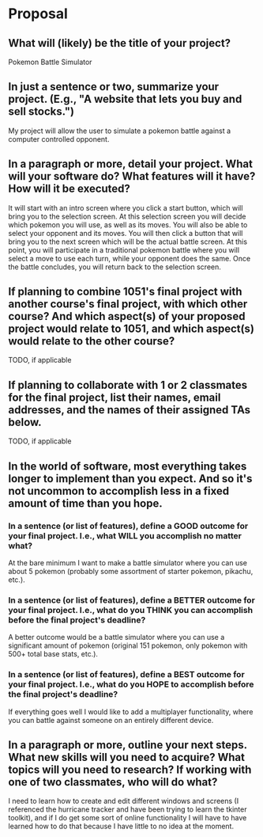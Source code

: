# Proposal

## What will (likely) be the title of your project?

Pokemon Battle Simulator

## In just a sentence or two, summarize your project. (E.g., "A website that lets you buy and sell stocks.")

My project will allow the user to simulate a pokemon battle against a computer controlled opponent.

## In a paragraph or more, detail your project. What will your software do? What features will it have? How will it be executed?

It will start with an intro screen where you click a start button, which will bring you to the selection screen. At this selection screen you will decide which pokemon you will use, as well as its moves. You will also be able to select your opponent and its moves. You will then click a button that will bring you to the next screen which will be the actual battle screen. At this point, you will participate in a traditional pokemon battle where you will select a move to use each turn, while your opponent does the same. Once the battle concludes, you will return back to the selection screen.

## If planning to combine 1051's final project with another course's final project, with which other course? And which aspect(s) of your proposed project would relate to 1051, and which aspect(s) would relate to the other course?

TODO, if applicable

## If planning to collaborate with 1 or 2 classmates for the final project, list their names, email addresses, and the names of their assigned TAs below.

TODO, if applicable

## In the world of software, most everything takes longer to implement than you expect. And so it's not uncommon to accomplish less in a fixed amount of time than you hope.

### In a sentence (or list of features), define a GOOD outcome for your final project. I.e., what WILL you accomplish no matter what?

At the bare minimum I want to make a battle simulator where you can use about 5 pokemon (probably some assortment of starter pokemon, pikachu, etc.).

### In a sentence (or list of features), define a BETTER outcome for your final project. I.e., what do you THINK you can accomplish before the final project's deadline?

A better outcome would be a battle simulator where you can use a significant amount of pokemon (original 151 pokemon, only pokemon with 500+ total base stats, etc.).

### In a sentence (or list of features), define a BEST outcome for your final project. I.e., what do you HOPE to accomplish before the final project's deadline?

If everything goes well I would like to add a multiplayer functionality, where you can battle against someone on an entirely different device.

## In a paragraph or more, outline your next steps. What new skills will you need to acquire? What topics will you need to research? If working with one of two classmates, who will do what?

I need to learn how to create and edit different windows and screens (I referenced the hurricane tracker and have been trying to learn the tkinter toolkit), and if I do get some sort of online functionality I will have to have learned how to do that because I have little to no idea at the moment.
